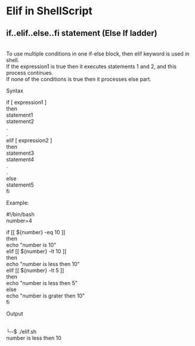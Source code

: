 <h1> Elif in ShellScript
 </h1>

 <p>
<h2>if..elif..else..fi statement (Else If ladder)</h2><br>
To use multiple conditions in one if-else block, then elif keyword is used in shell. <br>If the expression1 is true then it executes statements 1 and 2, and this process continues.<br> If none of the conditions is true then it processes else part.<br>

Syntax<br>

if [ expression1 ]<br>
then<br>
   statement1<br>
   statement2<br>
   .<br>
   .<br>
elif [ expression2 ]<br>
then<br>
   statement3<br>
   statement4<br>
   .<br>
   .<br>
else<br>
   statement5<br>
fi<br>

Example:<br>

#!/bin/bash<br>
number=4<br>

if [[ ${number} -eq 10 ]]<br>
then<br>
  echo "number is 10"<br>
elif [[ ${number} -lt 10 ]]<br>
then<br>
  echo "number is less then 10"<br>
elif [[ ${number} -lt 5 ]]<br>
then<br>
  echo "number is less then 5"<br>
else<br>
  echo "number is grater then 10"<br>
fi<br>


Output<br>

<br>
└─$ ./elif.sh<br>
number is less then 10<br>




 </p>